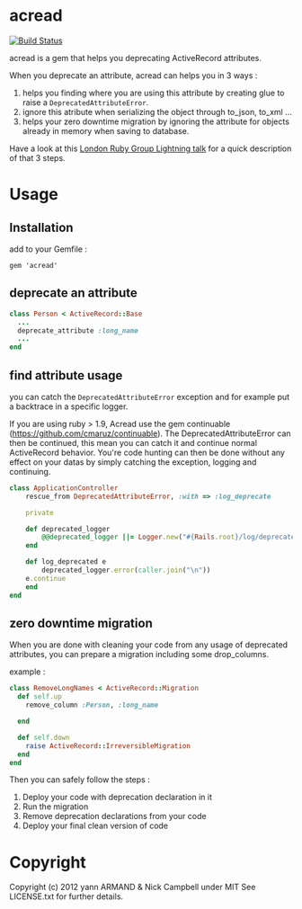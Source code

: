 # acread
[![Build Status](https://secure.travis-ci.org/yarmand/acread.png?branch=master)](http://travis-ci.org/yarmand/acread)

acread is a gem that helps you deprecating ActiveRecord attributes.

When you deprecate an attribute, acread can helps you in 3 ways :

1. helps you finding where you are using this attribute by creating glue to raise a `DeprecatedAttributeError`.
1. ignore this atribute when serializing the object through to_json, to_xml ...
1. helps your zero downtime migration by ignoring the attribute for objects already in memory when saving to database.

Have a look at this [London Ruby Group Lightning talk](http://skillsmatter.com/podcast/ajax-ria/hulk-smash) for a quick description of that 3 steps.

# Usage

## Installation
add to your Gemfile :

    gem 'acread'

## deprecate an attribute

```ruby
class Person < ActiveRecord::Base
  ...
  deprecate_attribute :long_name
  ...
end
```

## find attribute usage
you can catch the `DeprecatedAttributeError` exception and for example put a backtrace in a specific logger.

If you are using ruby > 1.9, Acread use the gem continuable (https://github.com/cmaruz/continuable).
The DeprecatedAttributeError can then be continued, this mean you can catch it and continue normal ActiveRecord behavior.
You're code hunting can then be done without any effect on your datas by simply catching the exception, logging and continuing.

```ruby
class ApplicationController
	rescue_from DeprecatedAttributeError, :with => :log_deprecate

	private

	def deprecated_logger
		@@deprecated_logger ||= Logger.new("#{Rails.root}/log/deprecated_calls.log")
	end

	def log_deprecated e
		deprecated_logger.error(caller.join("\n"))
    e.continue
	end
end
```

## zero downtime migration
When you are done with cleaning your code from any usage of deprecated attributes, you can prepare a migration including some drop_columns.

example :

```ruby
class RemoveLongNames < ActiveRecord::Migration
  def self.up
    remove_column :Person, :long_name

  end

  def self.down
    raise ActiveRecord::IrreversibleMigration
  end
end
```

Then you can safely follow the steps :


1. Deploy your code with deprecation declaration in it
1. Run the migration
2. Remove deprecation declarations from your code
3. Deploy your final clean version of code

# Copyright

Copyright (c) 2012 yann ARMAND & Nick Campbell under MIT See LICENSE.txt for
further details.
